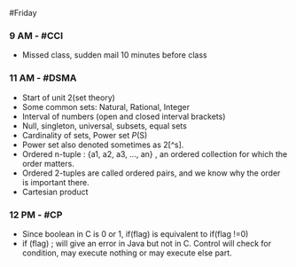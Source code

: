 #Friday 

### 9 AM - #CCI
- Missed class, sudden mail 10 minutes before class

### 11 AM - #DSMA 
- Start of unit 2(set theory)
- Some common sets: Natural, Rational, Integer
- Interval of numbers (open and closed interval brackets)
- Null, singleton, universal, subsets, equal sets
- Cardinality of sets, Power set *P*(S)
- Power set also denoted sometimes as 2[^s].
- Ordered n-tuple : {a1, a2, a3, ..., an} , an ordered collection for which the order matters.
- Ordered 2-tuples are called ordered pairs, and we know why the order is important there.
- Cartesian product

### 12 PM - #CP 
- Since boolean in C is 0 or 1, if(flag) is equivalent to if(flag !=0)
- if (flag) ; will give an error in Java but not in C. Control will check for condition, may execute nothing or may execute else part.
